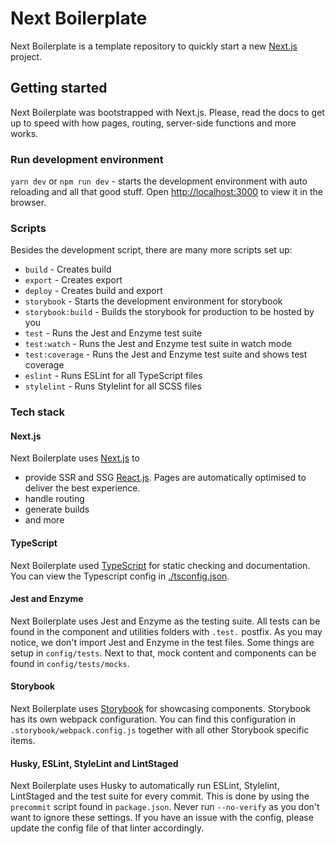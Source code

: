 # Next Boilerplate

Next Boilerplate is a template repository to quickly start a new [Next.js](https://nextjs.org/docs/getting-started) project.

## Getting started
Next Boilerplate was bootstrapped with Next.js. Please, read the docs to get up to speed with how pages, routing, server-side functions and more works.

### Run development environment
`yarn dev` or `npm run dev` - starts the development environment with auto reloading and all that good stuff.
Open [http://localhost:3000](http://localhost:3000) to view it in the browser.

### Scripts
Besides the development script, there are many more scripts set up:

* `build` - Creates build
* `export` - Creates export
* `deploy` - Creates build and export
* `storybook` - Starts the development environment for storybook
* `storybook:build` - Builds the storybook for production to be hosted by you
* `test` - Runs the Jest and Enzyme test suite
* `test:watch` - Runs the Jest and Enzyme test suite in watch mode
* `test:coverage` - Runs the Jest and Enzyme test suite and shows test coverage
* `eslint` - Runs ESLint for all TypeScript files
* `stylelint` - Runs Stylelint for all SCSS files

### Tech stack
#### Next.js
Next Boilerplate uses [Next.js](https://nextjs.org/)  to
* provide SSR and SSG [React.js](https://reactjs.org/). Pages are automatically optimised to deliver the best experience.
* handle routing
* generate builds
* and more

#### TypeScript
Next Boilerplate used [TypeScript](https://www.typescriptlang.org/) for static checking and documentation. You can view the Typescript config in [./tsconfig.json](./tsconfig.json).

#### Jest and Enzyme
Next Boilerplate uses Jest and Enzyme as the testing suite. All tests can be found in the component and utilities folders with `.test.` postfix. As you may notice, we don't import Jest and Enzyme in the test files. Some things are setup in `config/tests`. Next to that, mock content and components can be found in `config/tests/mocks`.

#### Storybook
Next Boilerplate uses [Storybook](https://storybook.js.org/) for showcasing components. Storybook has its own webpack configuration. You can find this configuration in `.storybook/webpack.config.js` together with all other Storybook specific items.

#### Husky, ESLint, StyleLint and LintStaged
Next Boilerplate uses Husky to automatically run ESLint, Stylelint, LintStaged and the test suite for every commit. This is done by using the `precommit` script found in `package.json`. Never run `--no-verify` as you don't want to ignore these settings. If you have an issue with the config, please update the config file of that linter accordingly.
